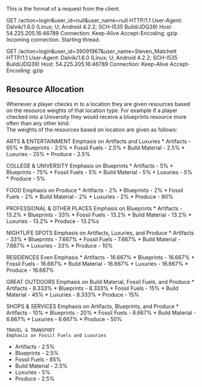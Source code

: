 This is the format of a request from the client.

GET /action=login&user_id=null&user_name=null HTTP/1.1
User-Agent: Dalvik/1.6.0 (Linux; U; Android 4.2.2; SCH-I535 Build/JDQ39)
Host: 54.225.205.16:46789
Connection: Keep-Alive
Accept-Encoding: gzip
Incoming connection.
Starting thread.

GET /action=login&user_id=39091967&user_name=Steven_Matchett HTTP/1.1
User-Agent: Dalvik/1.6.0 (Linux; U; Android 4.2.2; SCH-I535 Build/JDQ39)
Host: 54.225.205.16:46789
Connection: Keep-Alive
Accept-Encoding: gzip

Resource Allocation
--------------------------------------
Whenever a player checks in to a location they are given resources based on the resource weights of that location type. 
For example if a player checked into a University they would receive a blueprints resource more often than any other kind.  
The weights of the resources based on location are given as follows: 
 	
ARTS & ENTERTAINMENT
Emphasis on Artifacts and Luxuries
	*   Artifacts - 65%
	*	Blueprints - 2.5%
	*	Fossil Fuels - 2.5%
	*	Build Material - 2.5%
	*	Luxuries - 25%
	*	Produce - 2.5%

COLLEGE & UNIVERSITY
Emphasis on Blueprints
	*	Artifacts - 5%
	*	Blueprints - 75%
	*	Fossil Fuels - 5%
	*	Build Material - 5%
	*	Luxuries - 5%
	*	Produce - 5%

FOOD
Emphasis on Produce
	*	Artifacts - 2%
	*	Blueprints - 2%
	*	Fossil Fuels - 2%
	*	Build Material - 2%
	*	Luxuries - 2%
	*	Produce - 90%

PROFESSIONAL & OTHER PLACES
Emphasis on Blueprints
	*	Artifacts - 13.2%
	*	Blueprints - 33%
	*	Fossil Fuels - 13.2%
	*	Build Material - 13.2%
	*	Luxuries - 13.2%
	*	Produce - 13.2%s

NIGHTLIFE SPOTS
Emphasis on Artifacts, Luxuries, and Produce
	*	Artifacts - 33%
	*	Blueprints - 7.667%
	*	Fossil Fuels - 7.667%
	*	Build Material - 7.667%
	*	Luxuries - 33%
	*	Produce - 10%

RESIDENCES
Even Emphasis
	*	Artifacts - 16.667%
	*	Blueprints - 16.667%
	*	Fossil Fuels - 16.667%
	*	Build Material - 16.667%
	*	Luxuries - 16.667%
	*	Produce - 16.667%

GREAT OUTDOORS
Emphasis on Build Material, Fossil Fuels, and Produce
	*	Artifacts - 8.333%
	*	Blueprints - 8.333%
	*	Fossil Fuels - 15%
	*	Build Material - 45%
	*	Luxuries - 8.333%
	*	Produce - 15%

SHOPS & SERVICES
Emphasis on Artifacts, Blueprints, and Produce
	*	Artifacts - 10%
	*	Blueprints - 20%
	*	Fossil Fuels - 6.667%
	*	Build Material - 6.667%
	*	Luxuries - 6.667%
	*	Produce - 50%






 	TRAVEL & TRANSPORT
 	Emphasis on Fossil Fuels and Luxuries
*	Artifacts - 2.5%
*	Blueprints - 2.5%
*	Fossil Fuels - 85%
*	Build Material - 2.5%
*	Luxuries - 5%
*	Produce - 2.5%
